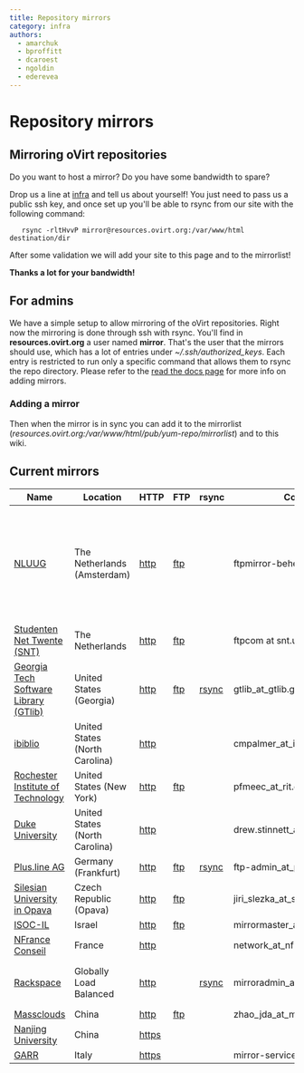 ```yaml
---
title: Repository mirrors
category: infra
authors:
  - amarchuk
  - bproffitt
  - dcaroest
  - ngoldin
  - ederevea
---
```


# Repository mirrors

## Mirroring oVirt repositories

Do you want to host a mirror? Do you have some bandwidth to spare?

Drop us a line at [infra](mailto:infra-support@ovirt.org) and tell us about yourself! You just need to pass us a public ssh key, and once set up you'll be able to rsync from our site with the following command:

       rsync -rltHvvP mirror@resources.ovirt.org:/var/www/html destination/dir

After some validation we will add your site to this page and to the mirrorlist!

**Thanks a lot for your bandwidth!**

## For admins

We have a simple setup to allow mirroring of the oVirt repositories. Right now the mirroring is done through ssh with rsync. You'll find in **resources.ovirt.org** a user named **mirror**. That's the user that the mirrors should use, which has a lot of entries under *~/.ssh/authorized_keys*. Each entry is restricted to run only a specific command that allows them to rsync the repo directory.
Please refer to the [read the docs page](https://ovirt-infra-docs.readthedocs.io/en/latest/General/Mirror/index.html) for more info on adding mirrors.

### Adding a mirror

Then when the mirror is in sync you can add it to the mirrorlist (*resources.ovirt.org:/var/www/html/pub/yum-repo/mirrorlist*) and to this wiki.

## Current mirrors

| Name                                                                  | Location                       | HTTP                                                  | FTP                                                   | rsync                                          | Contact                         | Other                                                                           |
|-----------------------------------------------------------------------|--------------------------------|-------------------------------------------------------|-------------------------------------------------------|------------------------------------------------|---------------------------------|---------------------------------------------------------------------------------|
| [NLUUG](http://www.nluug.nl)                                          | The Netherlands (Amsterdam)    | [http](http://ftp.nluug.nl/os/Linux/virtual/ovirt/)   | [ftp](ftp://ftp.nluug.nl/pub/os/Linux/virtual/ovirt/) |                                                | ftpmirror-beheer_at_nluug.nl    | Syncing on all odd hours, bandwidth is currently 4 Gb/s and we do IPV4 and IPV6 |
| [Studenten Net Twente (SNT)](http://www.snt.utwente.nl/)              | The Netherlands                | [http](http://ftp.snt.utwente.nl/pub/software/ovirt/) | [ftp](ftp://ftp.snt.utwente.nl/pub/software/ovirt/)   |                                                | ftpcom at snt.utwente.nl        |                                                                                 |
| [Georgia Tech Software Library (GTlib)](http://www.gtlib.gatech.edu/) | United States (Georgia)        | [http](http://www.gtlib.gatech.edu/pub/oVirt/pub/)    | [ftp](ftp://www.gtlib.gatech.edu/pub/oVirt/pub/)      | [rsync](rsync://rsync.gtlib.gatech.edu/oVirt/) | gtlib_at_gtlib.gatech.edu       |                                                                                 |
| [ibiblio](http://www.ibiblio.org/)                                    | United States (North Carolina) | [http](http://mirrors.ibiblio.org/ovirt/)             |                                                       |                                                | cmpalmer_at_ibiblio.org         |                                                                                 |
| [Rochester Institute of Technology](http://www.rit.edu)               | United States (New York)       | [http](http://mirrors.rit.edu/ovirt/)                 | [ftp](ftp://mirrors.rit.edu/ovirt/)                   |                                                | pfmeec_at_rit.edu               |                                                                                 |
| [Duke University](http://duke.edu)                                    | United States (North Carolina) | [http](http://mirror.linux.duke.edu/ovirt/pub/)       |                                                       |                                                | drew.stinnett_at_duke.edu       |                                                                                 |
| [Plus.line AG](http://www.plusline.net/en/)                           | Germany (Frankfurt)            | [http](http://ftp.plusline.net/ovirt/)                | [ftp](ftp://ftp.plusline.net/pub/ovirt/)              | [rsync](rsync://ftp.plusline.net/ovirt/)       | ftp-admin_at_plusline.net       |                                                                                 |
| [Silesian University in Opava](http://www.slu.cz)                     | Czech Republic (Opava)         | [http](http://mirror.slu.cz/ovirt/)                   | [ftp](ftp://mirror.slu.cz/ovirt/)                     |                                                | jiri_slezka_at_slu_cz           | 1Gbps, IPv6 ready                                                               |
| [ISOC-IL](http://mirror.isoc.org.il/)                                 | Israel                         | [http](http://mirror.isoc.org.il/pub/ovirt/)          | [ftp](ftp://mirror.isoc.org.il/pub/ovirt/)            |                                                | mirrormaster_at_isoc_org_il     |                                                                                 |
| [NFrance Conseil](https://www.nfrance.com/)                           | France                         | [http](http://ovirt.repo.nfrance.com/)                |                                                       |                                                | network_at_nfrance_com          |                                                                                 |
| [Rackspace](https://www.rackspace.com/)                               | Globally Load Balanced         | [http](http://mirror.rackspace.com/ovirt)             |                                                       | [rsync](rsync://mirror.rackspace.com/ovirt/)   | mirroradmin_at_rackspace_com    | 1Gbps, sync every 4 hours                                                       |
| [Massclouds](http://www.massclouds.com/)                              | China                          | [http](http://mirror.massclouds.com/ovirt/)           | [ftp](ftp://mirror.massclouds.com/ovirt/)             |                                                | zhao_jda_at_massclouds_com      |                                                                                 |
| [Nanjing University](https://www.nju.edu.cn/)                         | China                          | [https](https://mirrors.nju.edu.cn/ovirt/)            |                                                       |                                                |                                 |                                                                                 |
| [GARR](https://garr.it/en/)                                           | Italy                          | [https](https://ovirt.mirror.garr.it/)                |                                                       |                                                | mirror-service_at_garr.it       |                                                                                 |
